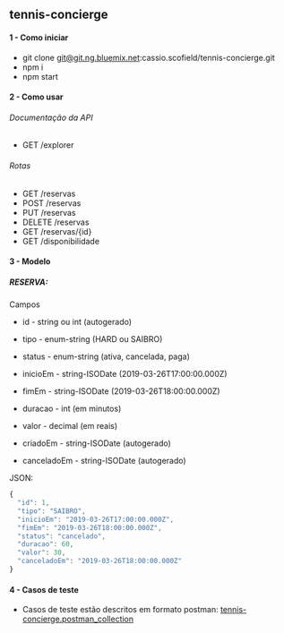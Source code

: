 ## tennis-concierge


#### 1 - Como iniciar

* git clone git@git.ng.bluemix.net:cassio.scofield/tennis-concierge.git
* npm i
* npm start 

#### 2 - Como usar

###### Documentação da API
* GET /explorer

###### Rotas
* GET /reservas
* POST /reservas
* PUT /reservas
* DELETE /reservas
* GET /reservas/{id}
* GET /disponibilidade



#### 3 - Modelo

##### RESERVA:

Campos

* id - string ou int (autogerado)

* tipo - enum-string (HARD ou SAIBRO)

* status - enum-string (ativa, cancelada, paga)

* inicioEm - string-ISODate (2019-03-26T17:00:00.000Z)

* fimEm - string-ISODate (2019-03-26T18:00:00.000Z)

* duracao - int (em minutos)

* valor - decimal (em reais)

* criadoEm - string-ISODate (autogerado)

* canceladoEm - string-ISODate (autogerado)

JSON:
```javascript
{
  "id": 1,
  "tipo": "SAIBRO",
  "inicioEm": "2019-03-26T17:00:00.000Z",
  "fimEm": "2019-03-26T18:00:00.000Z",
  "status": "cancelado",
  "duracao": 60,
  "valor": 30,
  "canceladoEm": "2019-03-26T18:00:00.000Z"
}
```

#### 4 - Casos de teste

* Casos de teste estão descritos em formato postman:
 [tennis-concierge.postman_collection](https://git.ng.bluemix.net/cassio.scofield/tennis-concierge/wikis/uploads/c29cb984e632770e56e89194f096d0bd/tennis-concierge.postman_collection)

